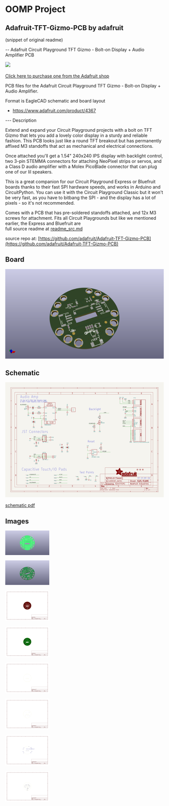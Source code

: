 # OOMP Project  
## Adafruit-TFT-Gizmo-PCB  by adafruit  
  
(snippet of original readme)  
  
-- Adafruit Circuit Playground TFT Gizmo - Bolt-on Display + Audio Amplifier PCB  
  
<a href="http://www.adafruit.com/products/4367"><img src="assets/4367.jpg?raw=true" width="500px"><br/>  
Click here to purchase one from the Adafruit shop</a>  
  
PCB files for the Adafruit Circuit Playground TFT Gizmo - Bolt-on Display + Audio Amplifier.   
  
Format is EagleCAD schematic and board layout  
* https://www.adafruit.com/product/4367  
  
--- Description  
  
Extend and expand your Circuit Playground projects with a bolt on TFT Gizmo that lets you add a lovely color display in a sturdy and reliable fashion. This PCB looks just like a round TFT breakout but has permanently affixed M3 standoffs that act as mechanical and electrical connections.  
  
Once attached you'll get a 1.54" 240x240 IPS display with backlight control, two 3-pin STEMMA connectors for attaching NeoPixel strips or servos, and a Class D audio amplifier with a Molex PicoBlade connector that can plug one of our lil speakers.  
  
This is a great companion for our Circuit Playground Express or Bluefruit boards thanks to their fast SPI hardware speeds, and works in Arduino and CircuitPython. You can use it with the Circuit Playground Classic but it won't be very fast, as you have to bitbang the SPI - and the display has a lot of pixels - so it's not recommended.  
  
Comes with a PCB that has pre-soldered standoffs attached, and 12x M3 screws for attachment. Fits all Circuit Playgrounds but like we mentioned earlier, the Express and Bluefruit are   
  full source readme at [readme_src.md](readme_src.md)  
  
source repo at: [https://github.com/adafruit/Adafruit-TFT-Gizmo-PCB](https://github.com/adafruit/Adafruit-TFT-Gizmo-PCB)  
## Board  
  
[![working_3d.png](working_3d_600.png)](working_3d.png)  
## Schematic  
  
[![working_schematic.png](working_schematic_600.png)](working_schematic.png)  
  
[schematic pdf](working_schematic.pdf)  
## Images  
  
[![working_3D_bottom.png](working_3D_bottom_140.png)](working_3D_bottom.png)  
  
[![working_3D_top.png](working_3D_top_140.png)](working_3D_top.png)  
  
[![working_assembly_page_01.png](working_assembly_page_01_140.png)](working_assembly_page_01.png)  
  
[![working_assembly_page_02.png](working_assembly_page_02_140.png)](working_assembly_page_02.png)  
  
[![working_assembly_page_03.png](working_assembly_page_03_140.png)](working_assembly_page_03.png)  
  
[![working_assembly_page_04.png](working_assembly_page_04_140.png)](working_assembly_page_04.png)  
  
[![working_assembly_page_05.png](working_assembly_page_05_140.png)](working_assembly_page_05.png)  
  
[![working_assembly_page_06.png](working_assembly_page_06_140.png)](working_assembly_page_06.png)  

